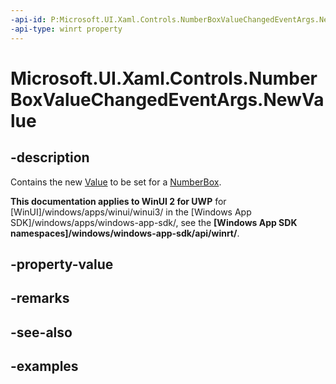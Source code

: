 ```yaml
---
-api-id: P:Microsoft.UI.Xaml.Controls.NumberBoxValueChangedEventArgs.NewValue
-api-type: winrt property
---
```


# Microsoft.UI.Xaml.Controls.NumberBoxValueChangedEventArgs.NewValue

<!--
public double NewValue { get; }
-->

## -description

Contains the new [Value](numberbox_value.md) to be set for a [NumberBox](numberbox.md).


**This documentation applies to WinUI 2 for UWP** for [WinUI]/windows/apps/winui/winui3/ in the [Windows App SDK]/windows/apps/windows-app-sdk/, see the **[Windows App SDK namespaces]/windows/windows-app-sdk/api/winrt/**.

## -property-value

## -remarks

## -see-also

## -examples


